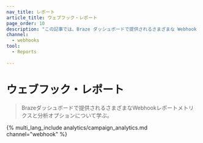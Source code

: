 ```yaml
---
nav_title: レポート
article_title: ウェブフック・レポート
page_order: 10
description: "この記事では、Braze ダッシュボードで提供されるさまざまな Webhook レポート指標と分析オプションの概要について説明します。"
channel:
  - webhooks
tool:
  - Reports
  
---
```


# ウェブフック・レポート

> Brazeダッシュボードで提供されるさまざまなWebhookレポートメトリクスと分析オプションについて学ぶ。

{% multi_lang_include analytics/campaign_analytics.md channel="webhook" %}